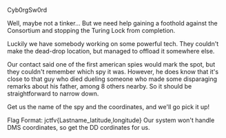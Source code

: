 Cyb0rgSw0rd

Well, maybe not a tinker... But we need help gaining a foothold against the Consortium and stopping the Turing Lock from completion.

Luckily we have somebody working on some powerful tech. They couldn't make the dead-drop location, but managed to offload it somewhere else.

Our contact said one of the first american spies would mark the spot, but they couldn't remember which spy it was. However, he does know that it's close to that guy who died dueling someone who made some disparaging remarks about his father, among 8 others nearby. So it should be straightforward to narrow down.

Get us the name of the spy and the coordinates, and we'll go pick it up!

Flag Format: jctfv{Lastname_latitude,longitude} Our system won't handle DMS coordinates, so get the DD cordinates for us.
